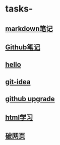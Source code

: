 # tasks-
## [markdown笔记](https://githubfast.com/rem-auto/tasks-/blob/main/markdown.md)
## [Github笔记](https://githubfast.com/rem-auto/tasks-/blob/main/GitHub.md)
## [hello](https://githubfast.com/rem-auto/tasks-/blob/main/hello.md)
## [git-idea](https://githubfast.com/rem-auto/tasks-/tree/main/git%20idea)
## [github upgrade](https://githubfast.com/rem-auto/tasks-/blob/main/github%20upgrade.md)
## [html学习](https://githubfast.com/rem-auto/tasks-/blob/main/html%E5%AD%A6%E4%B9%A0%E7%AC%94%E8%AE%B0.md)
## [破网页](https://githubfast.com/rem-auto/tasks-/blob/main/%E4%B8%80%E4%B8%AAhtml.html)
